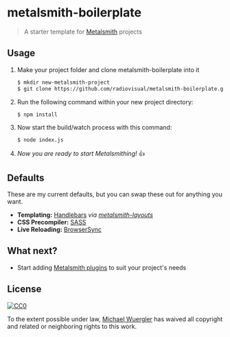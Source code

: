 # metalsmith-boilerplate
> A starter template for [Metalsmith](https://github.com/segmentio/metalsmith) projects


## Usage

1. Make your project folder and clone metalsmith-boilerplate into it

   ```sh
   $ mkdir new-metalsmith-project
   $ git clone https://github.com/radiovisual/metalsmith-boilerplate.git new-metalsmith-project
   ```

2. Run the following command within your new project directory: 
   
   ```sh
   $ npm install
   ```

3. Now start the build/watch process with this command:
   
   ```sh
   $ node index.js
   ```
   
4. *Now you are ready to start Metalsmithing!* :thumbsup:


## Defaults

These are my current defaults, but you can swap these out for anything you want.

- **Templating:** [Handlebars](http://handlebarsjs.com/) *via [metalsmith-layouts](https://github.com/superwolff/metalsmith-layouts)*
- **CSS Precompiler:** [SASS](https://github.com/stevenschobert/metalsmith-sass)
- **Live Reloading:** [BrowserSync](https://github.com/mdvorscak/metalsmith-browser-sync)
  
## What next?

- Start adding [Metalsmith plugins](http://www.metalsmith.io/#the-plugins) to suit your project's needs

## License
 
[![CC0](http://i.creativecommons.org/p/zero/1.0/88x31.png)](http://creativecommons.org/publicdomain/zero/1.0/)

To the extent possible under law, [Michael Wuergler](http://www.numetriclabs.com) has waived all copyright and related or neighboring rights to this work.


